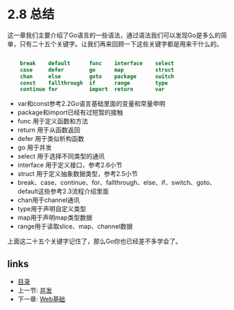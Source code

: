 # 2.8 总结

这一章我们主要介绍了Go语言的一些语法，通过语法我们可以发现Go是多么的简单，只有二十五个关键字。让我们再来回顾一下这些关键字都是用来干什么的。
```Go

	break    default      func    interface    select
	case     defer        go      map          struct
	chan     else         goto    package      switch
	const    fallthrough  if      range        type
	continue for          import  return       var
```
- var和const参考2.2Go语言基础里面的变量和常量申明
- package和import已经有过短暂的接触
- func 用于定义函数和方法
- return 用于从函数返回
- defer 用于类似析构函数
- go 用于并发
- select 用于选择不同类型的通讯
- interface 用于定义接口，参考2.6小节
- struct 用于定义抽象数据类型，参考2.5小节
- break、case、continue、for、fallthrough、else、if、switch、goto、default这些参考2.3流程介绍里面
- chan用于channel通讯
- type用于声明自定义类型
- map用于声明map类型数据
- range用于读取slice、map、channel数据

上面这二十五个关键字记住了，那么Go你也已经差不多学会了。

## links
   * [目录](<preface.md>)
   * 上一节: [并发](<02.7.md>)
   * 下一章: [Web基础](<03.0.md>)
